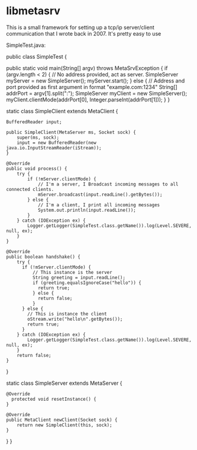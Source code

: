 # libmetasrv
This is a small framework for setting up a tcp/ip
server/client communication that I wrote back in 2007.
It's pretty easy to use

SimpleTest.java:

public class SimpleTest {

  public static void main(String[] argv) throws MetaSrvException {
        if (argv.length < 2) { // No address provided, act as server.
            SimpleServer myServer = new SimpleServer();
            myServer.start();
        } else { // Address and port provided as first argument in format "example.com:1234"
            String[] addrPort = argv[1].split(":");
            SimpleServer myClient = new SimpleServer();
            myClient.clientMode(addrPort[0], Integer.parseInt(addrPort[1]));
        }
  }

  static class SimpleClient extends MetaClient {

    BufferedReader input;

    public SimpleClient(MetaServer ms, Socket sock) {
        super(ms, sock);
        input = new BufferedReader(new java.io.InputStreamReader(iStream));
    }

    @Override
    public void process() {
        try {
            if (!mServer.clientMode) {
                // I'm a server, I Broadcast incoming messages to all connected clients.
                mServer.broadcast(input.readLine().getBytes());
            } else {
                // I'm a client, I print all incoming messages
                System.out.println(input.readLine());
            }
        } catch (IOException ex) {
            Logger.getLogger(SimpleTest.class.getName()).log(Level.SEVERE, null, ex);
        }
    }

    @Override
    public boolean handshake() {
        try {
          if (!mServer.clientMode) {
              // This instance is the server
              String greeting = input.readLine();
              if (greeting.equalsIgnoreCase("hello")) {
                return true;
              } else {
                return false;
              }
          } else {
            // This is instance the client
            oStream.write("hello\n".getBytes());
            return true;
          }
        } catch (IOException ex) {
            Logger.getLogger(SimpleTest.class.getName()).log(Level.SEVERE, null, ex);
        }
        return false;
    }
  }

  static class SimpleServer extends MetaServer {

    @Override
      protected void resetInstance() {
    }

    @Override
    public MetaClient newClient(Socket sock) {
        return new SimpleClient(this, sock);
    }
  }
}


